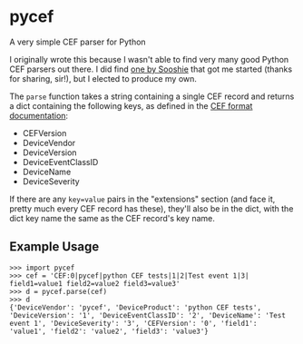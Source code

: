 # pycef
A very simple CEF parser for Python

I originally wrote this because I wasn't able to find very many good Python CEF parsers out there.  I did find [one by Sooshie](https://github.com/sooshie/cef_parser) that got me started (thanks for sharing, sir!), but I elected to produce my own.  

The `parse` function takes a string containing a single CEF record and returns a dict containing the following keys, as defined in the [CEF format documentation](https://www.protect724.hpe.com/docs/DOC-1072):

* CEFVersion
* DeviceVendor
* DeviceVersion
* DeviceEventClassID
* DeviceName
* DeviceSeverity

If there are any `key=value` pairs in the "extensions" section (and face it, pretty much every CEF record has these), they'll also be in the dict, with the dict key name the same as the CEF record's key name.

## Example Usage
    >>> import pycef
    >>> cef = 'CEF:0|pycef|python CEF tests|1|2|Test event 1|3| field1=value1 field2=value2 field3=value3'
    >>> d = pycef.parse(cef)
    >>> d
    {'DeviceVendor': 'pycef', 'DeviceProduct': 'python CEF tests', 'DeviceVersion': '1', 'DeviceEventClassID': '2', 'DeviceName': 'Test event 1', 'DeviceSeverity': '3', 'CEFVersion': '0', 'field1': 'value1', 'field2': 'value2', 'field3': 'value3'}
